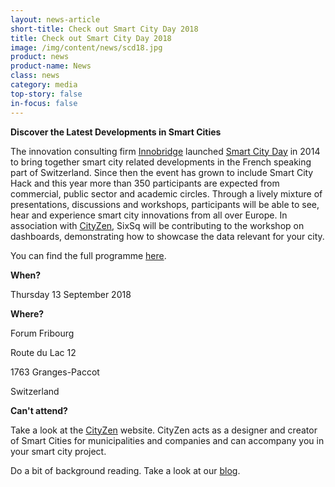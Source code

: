 ```yaml
---
layout: news-article
short-title: Check out Smart City Day 2018
title: Check out Smart City Day 2018
image: /img/content/news/scd18.jpg
product: news
product-name: News
class: news
category: media
top-story: false
in-focus: false
---
```


**Discover the Latest Developments in Smart Cities**

The innovation consulting firm [Innobridge](http://www.innobridge.com/) launched [Smart City Day](http://www.smartcityday.ch/) in 2014 to bring together smart city related developments in the French speaking part of Switzerland. Since then the event has grown to include Smart City Hack and this year more than 350 participants are expected from commercial, public sector and academic circles. Through a lively mixture of presentations, discussions and workshops, participants will be able to see, hear and experience smart city innovations from all over Europe. In association with [CityZen](http://www.cityzen.ch), SixSq will be contributing to the workshop on dashboards, demonstrating how to showcase the data relevant for your city. 

You can find the full programme [here](http://www.smartcityday.ch/uploads/7/9/6/8/79685662/scd18_-_programme_smart_city_day_2018.pdf).

**When?**

Thursday 13 September 2018

**Where?**

Forum Fribourg

Route du Lac 12

1763 Granges-Paccot

Switzerland

**Can't attend?**

Take a look at the [CityZen](http://www.cityzen.ch) website. CityZen acts as a designer and creator of Smart Cities for municipalities and companies and can accompany you in your smart city project. 

Do a bit of background reading. Take a look at our [blog](https://media.sixsq.com/blog/what-is-a-smart-city).